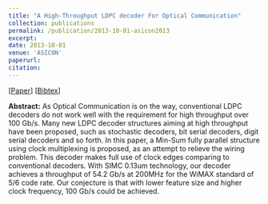 ```yaml
---
title: "A High-Throughput LDPC decoder For Optical Communication"
collection: publications
permalink: /publication/2013-10-01-asicon2013
excerpt:
date: 2013-10-01
venue: 'ASICON'
paperurl:
citation:
---
```

[[Paper](https://diwu1990.github.io/files/asicon2013_paper.pdf)] [[Bibtex](https://diwu1990.github.io/files/asicon2013_paper.bib)]

__Abstract:__
As Optical Communication is on the way, conventional LDPC decoders do not work well with the requirement for high throughput over 100 Gb/s. Many new LDPC decoder structures aiming at high throughput have been proposed, such as stochastic decoders, bit serial decoders, digit serial decoders and so forth. In this paper, a Min-Sum fully parallel structure using clock multiplexing is proposed, as an attempt to relieve the wiring problem. This decoder makes full use of clock edges comparing to conventional decoders. With SIMC 0.13um technology, our decoder achieves a throughput of 54.2 Gb/s at 200MHz for the WiMAX standard of 5/6 code rate. Our conjecture is that with lower feature size and higher clock frequency, 100 Gb/s could be achieved.